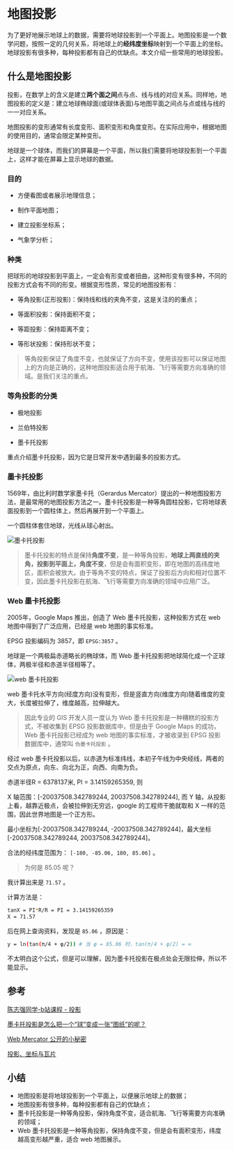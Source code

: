 # 地图投影

为了更好地展示地球上的数据，需要将地球投影到一个平面上。地图投影是一个数学问题，按照一定的几何关系，将地球上的**经纬度坐标**映射到一个平面上的坐标。地球投影有很多种，每种投影都有自己的优缺点。本文介绍一些常用的地球投影。

## 什么是地图投影

投影，在数学上的含义是建立**两个面之间**点与点、线与线的对应关系。同样地，地图投影的定义是：建立地球椭球面(或球体表面)与地图平面之间点与点或线与线的一一对应关系。

地图投影的变形通常有长度变形、面积变形和角度变形。在实际应用中，根据地图的使用目的，通常会限定某种变形。

地球是一个球体，而我们的屏幕是一个平面，所以我们需要将地球投影到一个平面上，这样才能在屏幕上显示地球的数据。

### 目的

* 方便看图或者展示地理信息；

* 制作平面地图；

* 建立投影坐标系；

* 气象学分析；

### 种类

把球形的地球投影到平面上，一定会有形变或者扭曲，这种形变有很多种，不同的投影方式会有不同的形变。根据变形性质，常见的地图投影有：

* 等角投影(正形投影)：保持线和线的夹角不变，这是关注的的重点；

* 等面积投影：保持面积不变；

* 等距投影：保持距离不变；

* 等形状投影：保持形状不变；

> 等角投影保证了角度不变，也就保证了方向不变，使用该投影可以保证地图上的方向是正确的，这种地图投影适合用于航海、飞行等需要方向准确的领域。是我们关注的重点。

### 等角投影的分类

* 极地投影

* 兰伯特投影

* 墨卡托投影

重点介绍墨卡托投影，因为它是日常开发中遇到最多的投影方式。

### 墨卡托投影

1569年，由比利时数学家墨卡托（Gerardus Mercator）提出的一种地图投影方法，是最常用的地图投影方法之一。墨卡托投影是一种等角圆柱投影，它将地球表面投影到一个圆柱体上，然后再展开到一个平面上。

一个圆柱体套住地球，光线从球心射出。

![墨卡托投影](https://cdn.jsdelivr.net/npm/zqj-pics/web-gis/simple-cylindrical-projection-earth-map-globe-mercator.webp)

> 墨卡托投影的特点是保持**角度不变**，是一种等角投影，**地球上两直线的夹角，投影到平面上，角度不变**，但是会有面积变形，即在地图的高纬度地区，面积会被放大。由于等角不变的特点，保证了投影后方向和相对位置不变，因此墨卡托投影在航海、飞行等需要方向准确的领域中应用广泛。

### Web 墨卡托投影

2005年，Google Maps 推出，创造了 Web 墨卡托投影，这种投影方式在 web 地图中得到了广泛应用，已经是 web 地图的事实标准。

EPSG 投影编码为 3857，即 `EPSG:3857` 。

地球是一个两极扁赤道略长的椭球体，而 Web 墨卡托投影把地球简化成一个正球体，两极半径和赤道半径相等了。

![web 墨卡托投影](https://cdn.jsdelivr.net/npm/zqj-pics/web-gis/Globe-Earth-land-distortion-projection-Mercator-latitudes.webp)

web 墨卡托水平方向(经度方向)没有变形，但是竖直方向(维度方向)随着维度的变大，长度被拉伸了，维度越高，拉伸越大。

> 因此专业的 GIS 开发人员一度认为 Web 墨卡托投影是一种糟糕的投影方式，不被收集到 EPSG 投影数据库中，但是由于 Google Maps 的成功，Web 墨卡托投影已经成为 web 地图的事实标准，才被收录到 EPSG 投影数据库中，通常叫 `伪墨卡托投影` 。

经过 web 墨卡托投影以后，以赤道为标准纬线，本初子午线为中央经线，两者的交点为原点，向东、向北为正，向西、向南为负。

赤道半径R = 6378137米, PI = 3.14159265359, 则

X 轴范围：[-20037508.342789244, 20037508.342789244], 而 Y 轴，从投影上看，越靠近极点，会被拉伸到无穷远，google 的工程师干脆就取和 X 一样的范围，因此世界地图是一个正方形。

最小坐标为[-20037508.342789244, -20037508.342789244]，最大坐标 [-20037508.342789244, 20037508.342789244]。

合法的经纬度范围为： `[-180, -85.06, 180, 85.06]` 。

> 为何是 85.05 呢？

我计算出来是 `71.57` 。

计算方法是：

```bash
tanX = PI*R/R = PI = 3.14159265359
X = 71.57
```

后在网上查询资料，发现是 `85.06` ，原因是：

```bash
y = ln(tan(π/4 + φ/2)) # 当 φ = 85.06 时，tan(π/4 + φ/2) = ∞
```

不太明白这个公式，但是可以理解，因为墨卡托投影在极点处会无限拉伸，所以不能显示。

## 参考

[陈志强同学-b站课程 - 投影](https://www.bilibili.com/video/BV153411G7WL/?spm_id_from=333.999.0.0&vd_source=9bbf149e26315d2edf55b034712e09d6)

[墨卡托投影是怎么把一个“球”变成一张“图纸”的呢？](https://www.bilibili.com/video/BV1y14y1L7Tf/?spm_id_from=autoNext&vd_source=9bbf149e26315d2edf55b034712e09d6)

[Web Mercator 公开的小秘密](https://blog.csdn.net/kikitamoon/article/details/46124935)

[投影、坐标与瓦片](https://engineering.caiyunapp.com/posts/proj-coord-tile/)

## 小结

* 地图投影是将地球投影到一个平面上，以便展示地球上的数据；
* 地图投影有很多种，每种投影都有自己的优缺点；
* 墨卡托投影是一种等角投影，保持角度不变，适合航海、飞行等需要方向准确的领域；
* Web 墨卡托投影是一种等角投影，保持角度不变，但是会有面积变形，纬度越高变形越严重，适合 web 地图展示。
